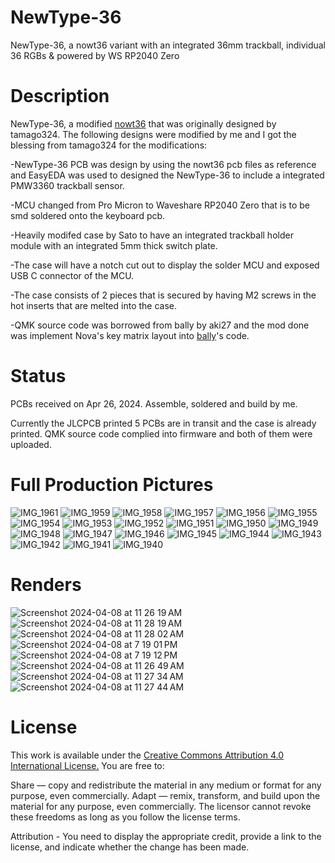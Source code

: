 # NewType-36
NewType-36, a nowt36 variant with an integrated 36mm trackball, individual 36 RGBs & powered by WS RP2040 Zero

# Description
NewType-36, a modified [nowt36](https://github.com/tamago324/nowt36) that was originally designed by tamago324.
The following designs were modified by me and I got the blessing from tamago324 for the modifications:

-NewType-36 PCB was design by using the nowt36 pcb files as reference and EasyEDA was used to designed the NewType-36 to include a integrated PMW3360 trackball sensor.

-MCU changed from Pro Micron to Waveshare RP2040 Zero that is to be smd soldered onto the keyboard pcb.

-Heavily modifed case by Sato to have an integrated trackball holder module with an integrated 5mm thick switch plate.

-The case will have a notch cut out to display the solder MCU and exposed USB C connector of the MCU.

-The case consists of 2 pieces that is secured by having M2 screws in the hot inserts that are melted into the case.

-QMK source code was borrowed from bally by aki27 and the mod done was implement Nova's key matrix layout into [bally](https://github.com/aki27kbd/vial-qmk/tree/vial/keyboards/aki27/bally)'s code.

# Status
PCBs received on Apr 26, 2024.  Assemble, soldered and build by me.

Currently the JLCPCB printed 5 PCBs are in transit and the case is already printed.
QMK source code complied into firmware and both of them were uploaded.

# Full Production Pictures

![IMG_1961](https://github.com/protieusz/NewType-36/assets/118025702/c81e7a2a-58ae-414d-8d67-a44a835ff0e0)
![IMG_1959](https://github.com/protieusz/NewType-36/assets/118025702/b0fe35a7-ab63-4e5f-8568-6b16326298b8)
![IMG_1958](https://github.com/protieusz/NewType-36/assets/118025702/5568afd0-66f1-439a-9c6a-5167f39327fa)
![IMG_1957](https://github.com/protieusz/NewType-36/assets/118025702/9e717565-cc99-4eb3-a65c-b22fc11e62cc)
![IMG_1956](https://github.com/protieusz/NewType-36/assets/118025702/6c0cea33-f51e-4a1c-b35e-fed9f49d6111)
![IMG_1955](https://github.com/protieusz/NewType-36/assets/118025702/f61b9c1c-2131-460e-8a65-d04afe2fc0e3)
![IMG_1954](https://github.com/protieusz/NewType-36/assets/118025702/64f33588-1e09-4446-a985-1f96aabd5f63)
![IMG_1953](https://github.com/protieusz/NewType-36/assets/118025702/3393b62a-30ec-4097-bbd8-a4debc9c39b4)
![IMG_1952](https://github.com/protieusz/NewType-36/assets/118025702/9a456fba-6024-4a24-9ca0-2a0d37605fce)
![IMG_1951](https://github.com/protieusz/NewType-36/assets/118025702/7e100fd5-630c-4662-9a71-9f5154115c4c)
![IMG_1950](https://github.com/protieusz/NewType-36/assets/118025702/e6643644-7677-4004-bc50-fec1096a49b9)
![IMG_1949](https://github.com/protieusz/NewType-36/assets/118025702/d1a9163f-ce06-422d-93f8-9b149348af64)
![IMG_1948](https://github.com/protieusz/NewType-36/assets/118025702/42d0abc4-9b39-41a6-bf95-912f4154a1e0)
![IMG_1947](https://github.com/protieusz/NewType-36/assets/118025702/a94ce3fb-ef17-461f-83b7-53348e12ef88)
![IMG_1946](https://github.com/protieusz/NewType-36/assets/118025702/e40e41a1-7201-4af1-9e6a-53d24cde0296)
![IMG_1945](https://github.com/protieusz/NewType-36/assets/118025702/df50c14f-965c-4c8b-b69b-c1cb36ff268d)
![IMG_1944](https://github.com/protieusz/NewType-36/assets/118025702/59aba207-ccbe-4d63-ad97-d88d6eadc870)
![IMG_1943](https://github.com/protieusz/NewType-36/assets/118025702/ec7631de-164f-42c6-b209-109b8703ee41)
![IMG_1942](https://github.com/protieusz/NewType-36/assets/118025702/c17d6a04-bfa6-4d85-84db-e9f2323248d4)
![IMG_1941](https://github.com/protieusz/NewType-36/assets/118025702/26da7a67-04aa-464f-bfdb-9c0c86647dea)
![IMG_1940](https://github.com/protieusz/NewType-36/assets/118025702/6b3e50d1-bf04-48e5-a12d-f7a345163d45)


# Renders

![Screenshot 2024-04-08 at 11 26 19 AM](https://github.com/protieusz/NewType-36/assets/118025702/ac4bef49-7a3e-422d-b95a-ec3f98d0e661)
![Screenshot 2024-04-08 at 11 28 19 AM](https://github.com/protieusz/NewType-36/assets/118025702/2e7ca7b7-9a89-449c-9dcb-d92b540406bb)
![Screenshot 2024-04-08 at 11 28 02 AM](https://github.com/protieusz/NewType-36/assets/118025702/3ea6a39a-5264-4251-a4c3-8e11d3617798)
![Screenshot 2024-04-08 at 7 19 01 PM](https://github.com/protieusz/NewType-36/assets/118025702/7a79331c-ce7e-47d1-8773-16c608143521)
![Screenshot 2024-04-08 at 7 19 12 PM](https://github.com/protieusz/NewType-36/assets/118025702/7055b713-d55d-4247-8158-725ea07495ac)
![Screenshot 2024-04-08 at 11 26 49 AM](https://github.com/protieusz/NewType-36/assets/118025702/a25c4a03-28e8-4edd-ae11-e6b141ac4483)
![Screenshot 2024-04-08 at 11 27 34 AM](https://github.com/protieusz/NewType-36/assets/118025702/09ebf355-6fc2-4b7d-9ca0-c0f1cebf7705)
![Screenshot 2024-04-08 at 11 27 44 AM](https://github.com/protieusz/NewType-36/assets/118025702/cae726ad-00c6-46bb-85da-4b9bdc61faf4)




# License
This work is available under the [Creative Commons Attribution 4.0 International License.](https://creativecommons.org/licenses/by/4.0/)
You are free to:

Share — copy and redistribute the material in any medium or format for any purpose, even commercially.
Adapt — remix, transform, and build upon the material for any purpose, even commercially.
The licensor cannot revoke these freedoms as long as you follow the license terms.

Attribution - You need to display the appropriate credit, provide a link to the license, and indicate whether the change has been made.
